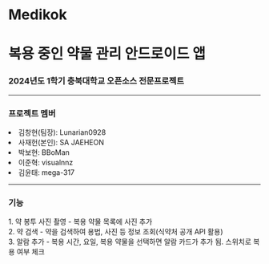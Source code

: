 # Medikok
<h1>복용 중인 약물 관리 안드로이드 앱</h1>
<h3>2024년도 1학기 충북대학교 오픈소스 전문프로젝트</h3>
<hr>
<h3>프로젝트 멤버</h3>
<li>김창현(팀장): Lunarian0928 <thanks092834@gmail.com> </li>
<li>사재헌(본인): SA JAEHEON <jls15900@gmail.com> </li>
<li>박보현: BBoMan <parksuga2001@gmail.com> </li>
<li>이준혁: visualnnz <mamlew0198@gmail.com> </li>
<li>김윤태: mega-317 <mega31712@gmail.com> </li>
<hr>
<h3>기능</h3>
1. 약 봉투 사진 촬영 - 복용 약물 목록에 사진 추가<br>
2. 약 검색 - 약을 검색하여 용법, 사진 등 정보 조회(식약처 공개 API 활용)<br>
3. 알람 추가 - 복용 시간, 요일, 복용 약물을 선택하면 알람 카드가 추가 됨. 스위치로 복용 여부 체크<br>
